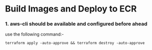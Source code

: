 # Build Images and Deploy to ECR 

### 1. aws-cli should be available and configured before ahead

use the following command:-

```
terraform apply -auto-approve && terraform destroy -auto-approve
```